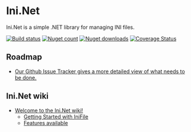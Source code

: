 Ini.Net
=======

Ini.Net is a simple .NET library for managing INI files.

[![Build status](https://ci.appveyor.com/api/projects/status/t9k4tliic0qeh73y?svg=true)](https://ci.appveyor.com/project/martinusso/ini-net)
[![Nuget count](http://img.shields.io/nuget/v/ini.net.svg)](https://www.nuget.org/packages/codecracker/)
[![Nuget downloads](http://img.shields.io/nuget/dt/ini.net.svg)](https://www.nuget.org/packages/codecracker/)
[![Coverage Status](https://coveralls.io/repos/martinusso/Ini.Net/badge.svg)](https://coveralls.io/r/martinusso/Ini.Net)

## Roadmap
  - [Our Github Issue Tracker gives a more detailed view of what needs to be done.](https://github.com/martinusso/Ini.Net/issues)

## Ini.Net wiki
  - [Welcome to the Ini.Net wiki!](https://github.com/martinusso/Ini.Net/wiki)
    - [Getting Started with IniFile](https://github.com/martinusso/Ini.Net/wiki/Getting-started-with-IniFile)
    - [Features available](https://github.com/martinusso/Ini.Net/wiki/Features-available)
